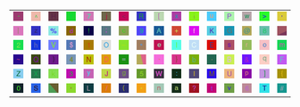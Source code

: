 <table>
<tr>
<td><img src="2D.gif"></td>
<td><img src="5E.gif"></td>
<td><img src="48.gif"></td>
<td><img src="59.gif"></td>
<td><img src="37.gif"></td>
<td><img src="6A.gif"></td>
<td><img src="3C.gif"></td>
<td><img src="52.gif"></td>
<td><img src="5B.gif"></td>
<td><img src="78.gif"></td>
<td><img src="69.gif"></td>
<td><img src="75.gif"></td>
<td><img src="50.gif"></td>
<td><img src="77.gif"></td>
<td><img src="3E.gif"></td>
<td><img src="27.gif"></td>
</tr>
<tr>
<td><img src="7C.gif"></td>
<td><img src="7A.gif"></td>
<td><img src="25.gif"></td>
<td><img src="64.gif"></td>
<td><img src="21.gif"></td>
<td><img src="3B.gif"></td>
<td><img src="63.gif"></td>
<td><img src="39.gif"></td>
<td><img src="41.gif"></td>
<td><img src="2B.gif"></td>
<td><img src="66.gif"></td>
<td><img src="4B.gif"></td>
<td><img src="47.gif"></td>
<td><img src="40.gif"></td>
<td><img src="38.gif"></td>
<td><img src="gr2.gif"></td>
</tr>
<tr>
<td><img src="32.gif"></td>
<td><img src="68.gif"></td>
<td><img src="56.gif"></td>
<td><img src="24.gif"></td>
<td><img src="31.gif"></td>
<td><img src="4F.gif"></td>
<td><img src="5F.gif"></td>
<td><img src="22.gif"></td>
<td><img src="65.gif"></td>
<td><img src="49.gif"></td>
<td><img src="43.gif"></td>
<td><img src="45.gif"></td>
<td><img src="73.gif"></td>
<td><img src="72.gif"></td>
<td><img src="6F.gif"></td>
<td><img src="6D.gif"></td>
</tr>
<tr>
<td><img src="7E.gif"></td>
<td><img src="51.gif"></td>
<td><img src="29.gif"></td>
<td><img src="34.gif"></td>
<td><img src="4E.gif"></td>
<td><img src="44.gif"></td>
<td><img src="3D.gif"></td>
<td><img src="gr1.gif"></td>
<td><img src="60.gif"></td>
<td><img src="7D.gif"></td>
<td><img src="62.gif"></td>
<td><img src="2E.gif"></td>
<td><img src="42.gif"></td>
<td><img src="26.gif"></td>
<td><img src="71.gif"></td>
<td><img src="46.gif"></td>
</tr>
<tr>
<td><img src="5A.gif"></td>
<td><img src="58.gif"></td>
<td><img src="6B.gif"></td>
<td><img src="33.gif"></td>
<td><img src="79.gif"></td>
<td><img src="4A.gif"></td>
<td><img src="67.gif"></td>
<td><img src="35.gif"></td>
<td><img src="57.gif"></td>
<td><img src="3A.gif"></td>
<td><img src="6C.gif"></td>
<td><img src="4D.gif"></td>
<td><img src="55.gif"></td>
<td><img src="70.gif"></td>
<td><img src="5D.gif"></td>
<td><img src="7B.gif"></td>
</tr>
<tr>
<td><img src="30.gif"></td>
<td><img src="53.gif"></td>
<td><img src="gr3.gif"></td>
<td><img src="2C.gif"></td>
<td><img src="4C.gif"></td>
<td><img src="2F.gif"></td>
<td><img src="28.gif"></td>
<td><img src="2A.gif"></td>
<td><img src="6E.gif"></td>
<td><img src="61.gif"></td>
<td><img src="3F.gif"></td>
<td><img src="74.gif"></td>
<td><img src="76.gif"></td>
<td><img src="36.gif"></td>
<td><img src="54.gif"></td>
<td><img src="23.gif"></td>
</tr>
</table>
